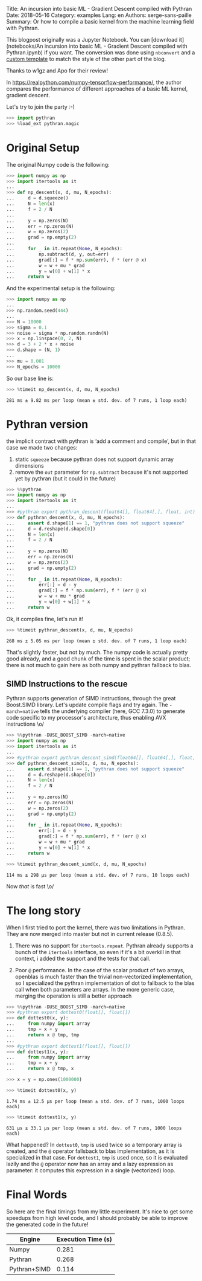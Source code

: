 Title: An incursion into basic ML - Gradient Descent compiled with Pythran
Date: 2018-05-16
Category: examples
Lang: en
Authors: serge-sans-paille
Summary: Or how to compile a basic kernel from the machine learning field with Pythran.

This blogpost originally was a Jupyter Notebook. You can [download it](notebooks/An incursion into basic ML - Gradient Descent compiled with Pythran.ipynb) if you want. The conversion was done using ``nbconvert`` and a [custom template](notebooks/nbmarkdown.tpl) to match the style of the other part of the blog.

Thanks to w1gz and Apo for their review!

In https://realpython.com/numpy-tensorflow-performance/, the author compares the performance of different approaches of a basic ML kernel, gradient descent. 

Let's try to join the party :-) 


```python
>>> import pythran
>>> %load_ext pythran.magic
```

Original Setup
=========

The original Numpy code is the following:


```python
>>> import numpy as np
>>> import itertools as it
... 
>>> def np_descent(x, d, mu, N_epochs):
...     d = d.squeeze()
...     N = len(x)
...     f = 2 / N
... 
...     y = np.zeros(N)
...     err = np.zeros(N)
...     w = np.zeros(2)
...     grad = np.empty(2)
... 
...     for _ in it.repeat(None, N_epochs):
...         np.subtract(d, y, out=err)
...         grad[:] = f * np.sum(err), f * (err @ x)
...         w = w + mu * grad
...         y = w[0] + w[1] * x
...     return w
```

And the experimental setup is the following: 


```python
>>> import numpy as np
... 
>>> np.random.seed(444)
... 
>>> N = 10000
>>> sigma = 0.1
>>> noise = sigma * np.random.randn(N)
>>> x = np.linspace(0, 2, N)
>>> d = 3 + 2 * x + noise
>>> d.shape = (N, 1)
... 
>>> mu = 0.001
>>> N_epochs = 10000
```

So our base line is:


```python
>>> %timeit np_descent(x, d, mu, N_epochs)
```

    281 ms ± 9.82 ms per loop (mean ± std. dev. of 7 runs, 1 loop each)


Pythran version
=========

the implicit contract with pythran is ‘add a comment and compile’, but in that case we made two changes:

1. static ``squeeze`` because pythran does not support dynamic array dimensions
2. remove the ``out`` parameter for ``np.subtract`` because it's not supported yet by pythran (but it could in the future)


```python
>>> %%pythran
>>> import numpy as np
>>> import itertools as it
... 
>>> #pythran export pythran_descent(float64[], float64[,], float, int)
>>> def pythran_descent(x, d, mu, N_epochs):
...     assert d.shape[1] == 1, "pythran does not support squeeze"
...     d = d.reshape(d.shape[0])
...     N = len(x)
...     f = 2 / N
... 
...     y = np.zeros(N)
...     err = np.zeros(N)
...     w = np.zeros(2)
...     grad = np.empty(2)
... 
...     for _ in it.repeat(None, N_epochs):
...         err[:] = d - y
...         grad[:] = f * np.sum(err), f * (err @ x)
...         w = w + mu * grad
...         y = w[0] + w[1] * x
...     return w
```

Ok, it compiles fine, let's run it!


```python
>>> %timeit pythran_descent(x, d, mu, N_epochs)
```

    268 ms ± 5.05 ms per loop (mean ± std. dev. of 7 runs, 1 loop each)


That's slightly faster, but not by much. The numpy code is actually pretty good already, and a good chunk of the time is spent in the scalar product; there is not much to gain here as both numpy and pythran fallback to blas.

SIMD Instructions to the rescue
------------------------------------

Pythran supports generation of SIMD instructions, through the great Boost.SIMD library. Let's update compile flags and try again. The ``-march=native`` tells the underlying compiler (here, GCC 7.3.0) to generate code specific to my processor's architecture, thus enabling AVX instructions \o/


```python
>>> %%pythran -DUSE_BOOST_SIMD -march=native
>>> import numpy as np
>>> import itertools as it
... 
>>> #pythran export pythran_descent_simd(float64[], float64[,], float, int)
>>> def pythran_descent_simd(x, d, mu, N_epochs):
...     assert d.shape[1] == 1, "pythran does not support squeeze"
...     d = d.reshape(d.shape[0])
...     N = len(x)
...     f = 2 / N
... 
...     y = np.zeros(N)
...     err = np.zeros(N)
...     w = np.zeros(2)
...     grad = np.empty(2)
... 
...     for _ in it.repeat(None, N_epochs):
...         err[:] = d - y
...         grad[:] = f * np.sum(err), f * (err @ x)
...         w = w + mu * grad
...         y = w[0] + w[1] * x
...     return w
```


```python
>>> %timeit pythran_descent_simd(x, d, mu, N_epochs)
```

    114 ms ± 298 µs per loop (mean ± std. dev. of 7 runs, 10 loops each)


Now *that* is fast \o/

The long story
========

When I first tried to port the kernel, there was two limitations in Pythran. They are now merged into master but not in current release (0.8.5).

1. There was no support for ``itertools.repeat``. Pythran already supports a bunch of the ``itertools`` interface, so even if it's a bit overkill in that context, i added the support and the tests for that call.

2. Poor ``@`` performance. In the case of the scalar product of two arrays, openblas is much faster than the trivial non-vectorized implementation, so I specialized the pythran implementation of dot to fallback to the blas call when both parameters are arrays. In the more generic case, merging the operation is still a better approach


```python
>>> %%pythran -DUSE_BOOST_SIMD -march=native
>>> #pythran export dottest0(float[], float[])
>>> def dottest0(x, y):
...     from numpy import array
...     tmp = x + y
...     return x @ tmp, tmp
... 
>>> #pythran export dottest1(float[], float[])
>>> def dottest1(x, y):
...     from numpy import array
...     tmp = x + y
...     return x @ tmp, x
```


```python
>>> x = y = np.ones(1000000)
```


```python
>>> %timeit dottest0(x, y)
```

    1.74 ms ± 12.5 µs per loop (mean ± std. dev. of 7 runs, 1000 loops each)



```python
>>> %timeit dottest1(x, y)
```

    631 µs ± 33.1 µs per loop (mean ± std. dev. of 7 runs, 1000 loops each)


What happened? In ``dottest0``, ``tmp`` is used twice so a temporary array is created, and the ``@`` operator fallsback to blas implementation, as it is specialized in that case. For ``dottest1``, ``tmp`` is used once, so it is evaluated lazily and the ``@`` operator now has an array and a lazy expression as parameter: it computes this expression in a single (vectorized) loop.

Final Words
======

So here are the final timings from my little experiment. It's nice to get some speedups from high level code, and I should probably be able to improve the generated code in the future!

|Engine      | Execution Time (s)
-------------|--------------
|Numpy       | 0.281
|Pythran     | 0.268
|Pythran+SIMD| 0.114

